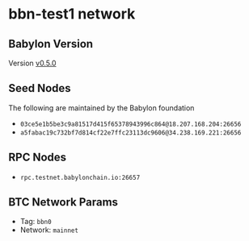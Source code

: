 # bbn-test1 network

## Babylon Version

Version [v0.5.0](https://github.com/babylonchain/babylon/tree/v0.5.0)

## Seed Nodes

The following are maintained by the Babylon foundation
- `03ce5e1b5be3c9a81517d415f65378943996c864@18.207.168.204:26656`
- `a5fabac19c732bf7d814cf22e7ffc23113dc9606@34.238.169.221:26656`

## RPC Nodes

- `rpc.testnet.babylonchain.io:26657`

## BTC Network Params

- Tag: `bbn0`
- Network: `mainnet`
